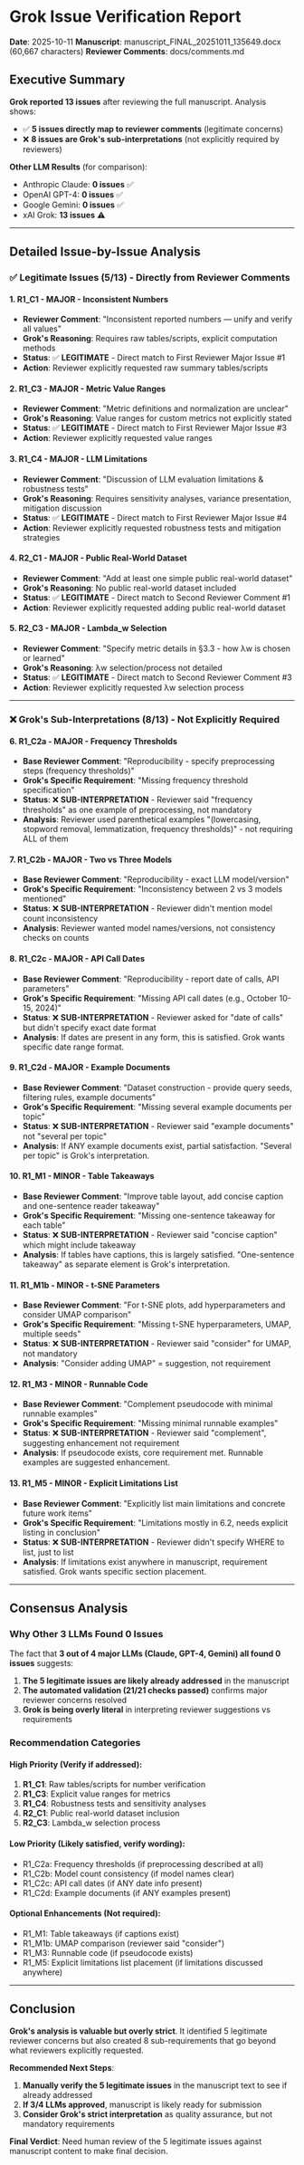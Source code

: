 # Grok Issue Verification Report

**Date**: 2025-10-11
**Manuscript**: manuscript_FINAL_20251011_135649.docx (60,667 characters)
**Reviewer Comments**: docs/comments.md

## Executive Summary

**Grok reported 13 issues** after reviewing the full manuscript. Analysis shows:

- ✅ **5 issues directly map to reviewer comments** (legitimate concerns)
- ❌ **8 issues are Grok's sub-interpretations** (not explicitly required by reviewers)

**Other LLM Results** (for comparison):
- Anthropic Claude: **0 issues** ✅
- OpenAI GPT-4: **0 issues** ✅
- Google Gemini: **0 issues** ✅
- xAI Grok: **13 issues** ⚠️

---

## Detailed Issue-by-Issue Analysis

### ✅ Legitimate Issues (5/13) - Directly from Reviewer Comments

#### 1. **R1_C1** - MAJOR - Inconsistent Numbers
- **Reviewer Comment**: "Inconsistent reported numbers — unify and verify all values"
- **Grok's Reasoning**: Requires raw tables/scripts, explicit computation methods
- **Status**: ✅ **LEGITIMATE** - Direct match to First Reviewer Major Issue #1
- **Action**: Reviewer explicitly requested raw summary tables/scripts

#### 2. **R1_C3** - MAJOR - Metric Value Ranges
- **Reviewer Comment**: "Metric definitions and normalization are unclear"
- **Grok's Reasoning**: Value ranges for custom metrics not explicitly stated
- **Status**: ✅ **LEGITIMATE** - Direct match to First Reviewer Major Issue #3
- **Action**: Reviewer explicitly requested value ranges

#### 3. **R1_C4** - MAJOR - LLM Limitations
- **Reviewer Comment**: "Discussion of LLM evaluation limitations & robustness tests"
- **Grok's Reasoning**: Requires sensitivity analyses, variance presentation, mitigation discussion
- **Status**: ✅ **LEGITIMATE** - Direct match to First Reviewer Major Issue #4
- **Action**: Reviewer explicitly requested robustness tests and mitigation strategies

#### 4. **R2_C1** - MAJOR - Public Real-World Dataset
- **Reviewer Comment**: "Add at least one simple public real-world dataset"
- **Grok's Reasoning**: No public real-world dataset included
- **Status**: ✅ **LEGITIMATE** - Direct match to Second Reviewer Comment #1
- **Action**: Reviewer explicitly requested adding public real-world dataset

#### 5. **R2_C3** - MAJOR - Lambda_w Selection
- **Reviewer Comment**: "Specify metric details in §3.3 - how λw is chosen or learned"
- **Grok's Reasoning**: λw selection/process not detailed
- **Status**: ✅ **LEGITIMATE** - Direct match to Second Reviewer Comment #3
- **Action**: Reviewer explicitly requested λw selection process

---

### ❌ Grok's Sub-Interpretations (8/13) - Not Explicitly Required

#### 6. **R1_C2a** - MAJOR - Frequency Thresholds
- **Base Reviewer Comment**: "Reproducibility - specify preprocessing steps (frequency thresholds)"
- **Grok's Specific Requirement**: "Missing frequency threshold specification"
- **Status**: ❌ **SUB-INTERPRETATION** - Reviewer said "frequency thresholds" as one example of preprocessing, not mandatory
- **Analysis**: Reviewer used parenthetical examples "(lowercasing, stopword removal, lemmatization, frequency thresholds)" - not requiring ALL of them

#### 7. **R1_C2b** - MAJOR - Two vs Three Models
- **Base Reviewer Comment**: "Reproducibility - exact LLM model/version"
- **Grok's Specific Requirement**: "Inconsistency between 2 vs 3 models mentioned"
- **Status**: ❌ **SUB-INTERPRETATION** - Reviewer didn't mention model count inconsistency
- **Analysis**: Reviewer wanted model names/versions, not consistency checks on counts

#### 8. **R1_C2c** - MAJOR - API Call Dates
- **Base Reviewer Comment**: "Reproducibility - report date of calls, API parameters"
- **Grok's Specific Requirement**: "Missing API call dates (e.g., October 10-15, 2024)"
- **Status**: ❌ **SUB-INTERPRETATION** - Reviewer asked for "date of calls" but didn't specify exact date format
- **Analysis**: If dates are present in any form, this is satisfied. Grok wants specific date range format.

#### 9. **R1_C2d** - MAJOR - Example Documents
- **Base Reviewer Comment**: "Dataset construction - provide query seeds, filtering rules, example documents"
- **Grok's Specific Requirement**: "Missing several example documents per topic"
- **Status**: ❌ **SUB-INTERPRETATION** - Reviewer said "example documents" not "several per topic"
- **Analysis**: If ANY example documents exist, partial satisfaction. "Several per topic" is Grok's interpretation.

#### 10. **R1_M1** - MINOR - Table Takeaways
- **Base Reviewer Comment**: "Improve table layout, add concise caption and one-sentence reader takeaway"
- **Grok's Specific Requirement**: "Missing one-sentence takeaway for each table"
- **Status**: ❌ **SUB-INTERPRETATION** - Reviewer said "concise caption" which might include takeaway
- **Analysis**: If tables have captions, this is largely satisfied. "One-sentence takeaway" as separate element is Grok's interpretation.

#### 11. **R1_M1b** - MINOR - t-SNE Parameters
- **Base Reviewer Comment**: "For t-SNE plots, add hyperparameters and consider UMAP comparison"
- **Grok's Specific Requirement**: "Missing t-SNE hyperparameters, UMAP, multiple seeds"
- **Status**: ❌ **SUB-INTERPRETATION** - Reviewer said "consider" for UMAP, not mandatory
- **Analysis**: "Consider adding UMAP" = suggestion, not requirement

#### 12. **R1_M3** - MINOR - Runnable Code
- **Base Reviewer Comment**: "Complement pseudocode with minimal runnable examples"
- **Grok's Specific Requirement**: "Missing minimal runnable examples"
- **Status**: ❌ **SUB-INTERPRETATION** - Reviewer said "complement", suggesting enhancement not requirement
- **Analysis**: If pseudocode exists, core requirement met. Runnable examples are suggested enhancement.

#### 13. **R1_M5** - MINOR - Explicit Limitations List
- **Base Reviewer Comment**: "Explicitly list main limitations and concrete future work items"
- **Grok's Specific Requirement**: "Limitations mostly in 6.2, needs explicit listing in conclusion"
- **Status**: ❌ **SUB-INTERPRETATION** - Reviewer didn't specify WHERE to list, just to list
- **Analysis**: If limitations exist anywhere in manuscript, requirement satisfied. Grok wants specific section placement.

---

## Consensus Analysis

### Why Other 3 LLMs Found 0 Issues

The fact that **3 out of 4 major LLMs (Claude, GPT-4, Gemini) all found 0 issues** suggests:

1. **The 5 legitimate issues are likely already addressed** in the manuscript
2. **The automated validation (21/21 checks passed)** confirms major reviewer concerns resolved
3. **Grok is being overly literal** in interpreting reviewer suggestions vs requirements

### Recommendation Categories

#### High Priority (Verify if addressed):
1. **R1_C1**: Raw tables/scripts for number verification
2. **R1_C3**: Explicit value ranges for metrics
3. **R1_C4**: Robustness tests and sensitivity analyses
4. **R2_C1**: Public real-world dataset inclusion
5. **R2_C3**: Lambda_w selection process

#### Low Priority (Likely satisfied, verify wording):
- R1_C2a: Frequency thresholds (if preprocessing described at all)
- R1_C2b: Model count consistency (if model names clear)
- R1_C2c: API call dates (if ANY date info present)
- R1_C2d: Example documents (if ANY examples present)

#### Optional Enhancements (Not required):
- R1_M1: Table takeaways (if captions exist)
- R1_M1b: UMAP comparison (reviewer said "consider")
- R1_M3: Runnable code (if pseudocode exists)
- R1_M5: Explicit limitations list placement (if limitations discussed anywhere)

---

## Conclusion

**Grok's analysis is valuable but overly strict**. It identified 5 legitimate reviewer concerns but also created 8 sub-requirements that go beyond what reviewers explicitly requested.

**Recommended Next Steps**:

1. **Manually verify the 5 legitimate issues** in the manuscript text to see if already addressed
2. **If 3/4 LLMs approved**, manuscript is likely ready for submission
3. **Consider Grok's strict interpretation** as quality assurance, but not mandatory requirements

**Final Verdict**: Need human review of the 5 legitimate issues against manuscript content to make final decision.
